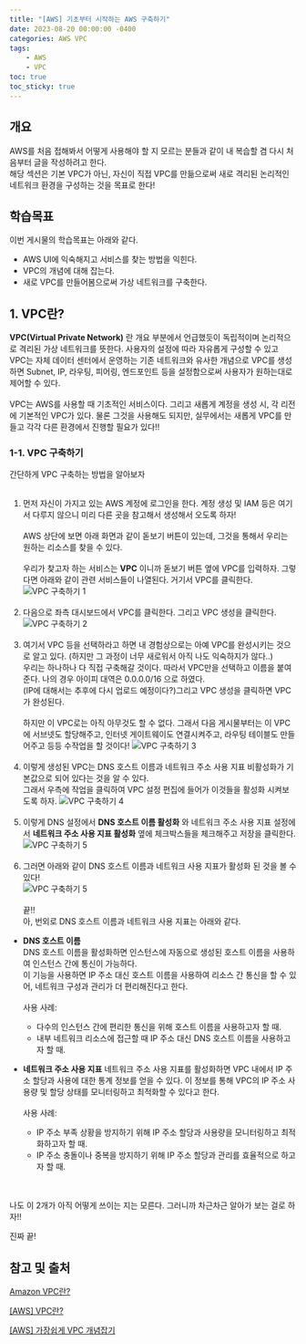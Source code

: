 ```yaml
---
title: "[AWS] 기초부터 시작하는 AWS 구축하기"
date: 2023-08-20 00:00:00 -0400
categories: AWS VPC
tags:
    - AWS
    - VPC
toc: true
toc_sticky: true
---
```

## 개요
AWS를 처음 접해봐서 어떻게 사용해야 할 지 모르는 분들과 같이 내 복습할 겸 다시 처음부터 글을 작성하려고 한다.<br>
해당 섹션은 기본 VPC가 아닌, 자신이 직접 VPC를 만듦으로써 새로 격리된 논리적인 네트워크 환경을 구성하는 것을 목표로 한다!

## 학습목표
이번 게시물의 학습목표는 아래와 같다.
- AWS UI에 익숙해지고 서비스를 찾는 방법을 익힌다.
- VPC의 개념에 대해 잡는다.
- 새로 VPC를 만들어봄으로써 가상 네트워크를 구축한다.

## 1. VPC란?
**VPC(Virtual Private Network)** 란 개요 부분에서 언급했듯이 독립적이며 논리적으로 격리된 가상 네트워크를 뜻한다. 사용자의 설정에 따라 자유롭게 구성할 수 있고 VPC는 자체 데이터 센터에서 운영하는 기존 네트워크와 유사한 개념으로 VPC를 생성하면 Subnet, IP, 라우팅, 피어링, 엔드포인트 등을 설정함으로써 사용자가 원하는대로 제어할 수 있다.<br><br>
VPC는 AWS를 사용할 때 기초적인 서비스이다. 그리고 새롭게 계정을 생성 시, 각 리전에 기본적인 VPC가 있다. 물론 그것을 사용해도 되지만, 실무에서는 새롭게 VPC를 만들고 각각 다른 환경에서 진행할 필요가 있다!!

### 1-1. VPC 구축하기
간단하게 VPC 구축하는 방법을 알아보자<br><br>
1. 먼저 자신이 가지고 있는 AWS 계정에 로그인을 한다. 계정 생성 및 IAM 등은 여기서 다루지 않으니 미리 다른 곳을 참고해서 생성해서 오도록 하자!<br><br>
AWS 상단에 보면 아래 화면과 같이 돋보기 버튼이 있는데, 그것을 통해서 우리는 원하는 리소스를 찾을 수 있다.<br><br>
우리가 찾고자 하는 서비스는 **VPC** 이니까 돋보기 버튼 옆에 VPC를 입력하자. 그렇다면 아래와 같이 관련 서비스들이 나열된다. 거기서 VPC를 클릭한다.
![VPC 구축하기 1](/assets/2023-08/VPC/스크린샷%202023-08-20%20오전%209.02.07.png)<br><br>
2. 다음으로 좌측 대시보드에서 VPC를 클릭한다. 그리고 VPC 생성을 클릭한다.
![VPC 구축하기 2](/assets/2023-08/VPC/스크린샷%202023-08-20%20오전%209.03.00.png)<br><br>
3. 여기서 VPC 등을 선택하라고 하면 내 경험상으로는 아예 VPC를 완성시키는 것으로 알고 있다. (하지만 그 과정이 너무 새로워서 아직 나도 익숙하지가 않다..)<br>
우리는 하나하나 다 직접 구축해갈 것이다. 따라서 VPC만을 선택하고 이름을 붙여준다. 나의 경우 아이피 대역은 0.0.0.0/16 으로 하였다.<br> (IP에 대해서는 추후에 다시 업로드 예정이다?)그리고 VPC 생성을 클릭하면 VPC가 완성된다.<br><br>
하지만 이 VPC로는 아직 아무것도 할 수 없다. 그래서 다음 게시물부터는 이 VPC에 서브넷도 할당해주고, 인터넷 게이트웨이도 연결시켜주고, 라우팅 테이블도 만들어주고 등등 수작업을 할 것이다!
![VPC 구축하기 3](/assets/2023-08/VPC/스크린샷%202023-08-20%20오전%209.04.00.png)<br><br>
4. 이렇게 생성된 VPC는 DNS 호스트 이름과 네트워크 주소 사용 지표 비활성화가 기본값으로 되어 있다는 것을 알 수 있다.<br> 그래서 우측에 작업을 클릭하여 VPC 설정 편집에 들어가 이것들을 활성화 시켜보도록 하자. 
![VPC 구축하기 4](/assets/2023-08/VPC/스크린샷%202023-08-20%20오전%209.04.29.png)
<br><br>
5. 이렇게 DNS 설정에서 **DNS 호스트 이름 활성화** 와 네트워크 주소 사용 지표 설정에서 **네트워크 주소 사용 지표 활성화** 옆에 체크박스들을 체크해주고 저장을 클릭한다.
![VPC 구축하기 5](/assets/2023-08/VPC/스크린샷%202023-08-20%20오전%209.04.49.png)<br><br>
6. 그러면 아래와 같이 DNS 호스트 이름과 네트워크 사용 지표가 활성화 된 것을 볼 수 있다!<br>
![VPC 구축하기 5](/assets/2023-08/VPC/스크린샷%202023-08-20%20오전%209.05.05.png)
<br><br>
끝!!<br>
아, 번외로 DNS 호스트 이름과 네트워크 사용 지표는 아래와 같다.<br>

- **DNS 호스트 이름**<br>
DNS 호스트 이름을 활성화하면 인스턴스에 자동으로 생성된 호스트 이름을 사용하여 인스턴스 간에 통신이 가능하다.<br> 이 기능을 사용하면 IP 주소 대신 호스트 이름을 사용하여 리소스 간 통신을 할 수 있어, 네트워크 구성과 관리가 더 편리해진다고 한다.<br><br>
사용 사례:
    - 다수의 인스턴스 간에 편리한 통신을 위해 호스트 이름을 사용하고자 할 때.
    - 내부 네트워크 리소스에 접근할 때 IP 주소 대신 DNS 호스트 이름을 사용하고자 할 때.

- **네트워크 주소 사용 지표**
네트워크 주소 사용 지표를 활성화하면 VPC 내에서 IP 주소 할당과 사용에 대한 통계 정보를 얻을 수 있다. 이 정보를 통해 VPC의 IP 주소 사용량 및 할당 상태를 모니터링하고 최적화할 수 있다고 한다.<br><br>
사용 사례:
    - IP 주소 부족 상황을 방지하기 위해 IP 주소 할당과 사용량을 모니터링하고 최적화하고자 할 때.
    - IP 주소 충돌이나 중복을 방지하기 위해 IP 주소 할당과 관리를 효율적으로 하고자 할 때.

<br><br>
나도 이 2개가 아직 어떻게 쓰이는 지는 모른다. 그러니까 차근차근 알아가 보는 걸로 하자!!

진짜 끝!

## 참고 및 출처
[Amazon VPC란?](https://docs.aws.amazon.com/ko_kr/vpc/latest/userguide/what-is-amazon-vpc.html)

[[AWS] VPC란?](https://blog.kico.co.kr/2022/03/08/aws-vpc/)

[[AWS] 가장쉽게 VPC 개념잡기](https://medium.com/harrythegreat/aws-가장쉽게-vpc-개념잡기-71eef95a7098)